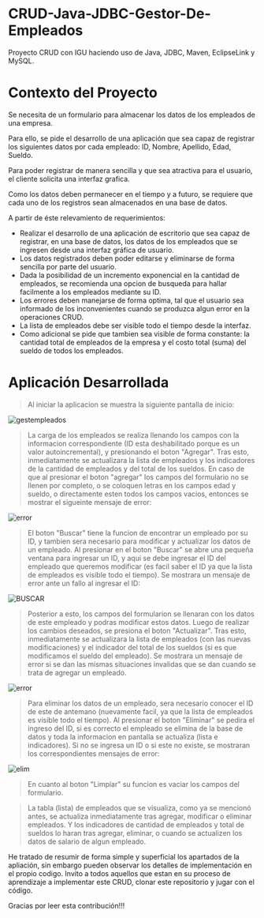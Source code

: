 # CRUD-Java-JDBC-Gestor-De-Empleados
Proyecto CRUD con IGU haciendo uso de Java, JDBC, Maven, EclipseLink y MySQL.

# Contexto del Proyecto
Se necesita de un formulario para almacenar los datos de los empleados de una empresa.

Para ello, se pide el desarrollo de una aplicación que sea capaz de registrar los siguientes datos por cada empleado: ID, Nombre, Apellido, Edad, Sueldo.

Para poder registrar de manera sencilla y que sea atractiva para el usuario, el cliente solicita una interfaz grafica.

Como los datos deben permanecer en el tiempo y a futuro, se requiere que cada uno de los registros sean almacenados en una base de datos.

A partir de éste relevamiento de requerimientos:

- Realizar el desarrollo de una aplicación de escritorio que sea capaz de registrar, en una base de datos, los datos de los empleados que se ingresen desde una interfaz gráfica de usuario.
- Los datos registrados deben poder editarse y eliminarse de forma sencilla por parte del usuario.
- Dada la posibilidad de un incremento exponencial en la cantidad de empleados, se recomienda una opcion de busqueda para hallar facilmente a los empleados mediante su ID.
- Los errores deben manejarse de forma optima, tal que el usuario sea informado de los inconvenientes cuando se produzca algun error en la operaciones CRUD.
- La lista de empleados debe ser visible todo el tiempo desde la interfaz.
- Como adicional se pide que tambien sea visible de forma constante: la cantidad total de empleados de la empresa y el costo total (suma) del sueldo de todos los empleados.

# Aplicación Desarrollada
> Al iniciar la aplicacion se muestra la siguiente pantalla de inicio:

![gestempleados](https://github.com/diegoceballosdev/CRUD-Java-JDBC-Gestor-De-Empleados/assets/122060010/49cf38ec-1360-4ca2-92d1-ef91368f2b2e)

> La carga de los empleados se realiza llenando los campos con la informacion correspondiente (ID esta deshabilitado porque es un valor autoincremental), y presionando el boton "Agregar". Tras esto, inmediatamente se actualizara la lista de empleados y los indicadores de la cantidad de empleados y del total de los sueldos. En caso de que al presionar el boton "agregar" los campos del formulario no se llenen por completo, o se coloquen letras en los campos edad y sueldo, o directamente esten todos los campos vacios, entonces se mostrar el sigueinte mensaje de error:

![error](https://github.com/diegoceballosdev/CRUD-Java-JDBC-Gestor-De-Empleados/assets/122060010/ab17bc41-6af6-4b3b-b31d-5fb76c68b8ba)

> El boton "Buscar" tiene la funcion de encontrar un empleado por su ID, y tambien sera necesario para modificar y actualizar los datos de un empleado. Al presionar en el boton "Buscar" se abre una pequeña ventana para ingresar un ID, y aqui se debe ingresar el ID del empleado que queremos modificar (es facil saber el ID ya que la lista de empleados es visible todo el tiempo). Se mostrara un mensaje de error ante un fallo al ingresar el ID:

![BUSCAR](https://github.com/diegoceballosdev/CRUD-Java-JDBC-Gestor-De-Empleados/assets/122060010/0ea7fe35-59b0-47e1-9370-a6d3ee697b43)

> Posterior a esto, los campos del formularion se llenaran con los datos de este empleado y podras modificar estos datos. Luego de realizar los cambios deseados, se presiona el boton "Actualizar". Tras esto, inmediatamente se actualizara la lista de empleados (con las nuevas modificaciones) y el indicador del total de los sueldos (si es que modificamos el sueldo del empleado). Se mostrara un mensaje de error si se dan las mismas situaciones invalidas que se dan cuando se trata de agregar un empleado.

![error](https://github.com/diegoceballosdev/CRUD-Java-JDBC-Gestor-De-Empleados/assets/122060010/ab17bc41-6af6-4b3b-b31d-5fb76c68b8ba)

> Para eliminar los datos de un empleado, sera necesario conocer el ID de este de antemano (nuevamente facil, ya que la lista de empleados es visible todo el tiempo). Al presionar el boton "Eliminar" se pedira el ingreso del ID, si es correcto el empleado se elimina de la base de datos y toda la informacion en pantalla se actualiza (lista e indicadores). Si no se ingresa un ID o si este no existe, se mostraran los correspondientes mensajes de error:

![elim](https://github.com/diegoceballosdev/CRUD-Java-JDBC-Gestor-De-Empleados/assets/122060010/23ed9c3a-f103-4237-8057-fefa059bde74)

> En cuanto al boton "Limpíar" su funcion es vaciar los campos del formulario.

> La tabla (lista) de empleados que se visualiza, como ya se mencionó antes, se actualiza inmediatamente tras agregar, modificar o eliminar empleados. Y los indicadores de cantidad de empleados y total de sueldos lo haran tras agregar, eliminar, o cuando se actualizen los datos de salario de algun empleado.

He tratado de resumir de forma simple y superficial los apartados de la apliación, sin embargo pueden observar los detalles de implementación en el propio codigo. Invito a todos aquellos que estan en su proceso de aprendizaje a implementar este CRUD, clonar este repositorio y jugar con el código.

Gracias por leer esta contribución!!!
